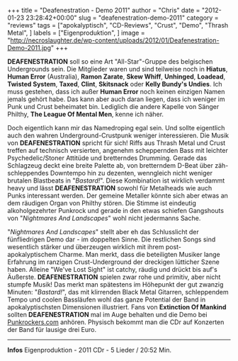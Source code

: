 +++
title = "Deafenestration - Demo 2011"
author = "Chris"
date = "2012-01-23 23:28:42+00:00"
slug = "deafenestration-demo-2011"
category = "reviews"
tags = ["apokalyptisch", "CD-Reviews", "Crust", "Demo", "Thrash Metal", ]
labels = ["Eigenproduktion", ]
image = "http://necroslaughter.de/wp-content/uploads/2012/01/Deafenestration-Demo-2011.jpg"
+++

**DEAFENESTRATION** soll so eine Art "All-Star"-Gruppe des belgischen Undergrounds sein. Die Mitglieder waren und sind teilweise noch in **Hiatus**, **Human Error** (Australia), **Ramon Zarate**, **Skew Whiff**, **Unhinged**, **Loadead**, **Twisted System**, **Taxed**, **Clint**, **Skitsnack** oder **Kelly Bundy's Undies**. Ich muss gestehen, dass ich außer **Human Error** noch keinen einzigen Namen jemals gehört habe. Das kann aber auch daran liegen, dass ich weniger im Punk und Crust beheimatet bin. Lediglich die andere Kapelle von Sänger Philthy, **The League Of Mental Men**, kenne ich näher.

Doch eigentlich kann mir das Namedroping egal sein. Und sollte eigentlich auch den wahren Underground-Crustpunk weniger interessieren. Die Musik von **DEAFENESTRATION** spricht für sich! Riffs aus Thrash Metal und Crust treffen auf technisch versierten, angenehm scheppernden Bass mit leichter Psychedelic/Stoner Attitüde und bretterndes Drumming. Gerade das Schlagzeug deckt eine breite Palette ab, von bretterndem D-Beat über zäh-schleppendes Downtempo hin zu dezenten, wenngleich nicht weniger brutalen Blastbeats in "_Bastard!_". Diese Kombination ist wirklich verdammt heavy und lässt **DEAFENESTRATION** sowohl für Metalheads wie auch Punks interessant werden. Der gemeine Metaller könnte sich aber etwas an dem räudigen Organ von Philthy stören. Die Stimme ist eindeutig alkoholgezehrter Punkrock und gerade in den etwas schiefen Gangshouts von "_Nightmares And Landscapes_" wohl nicht jedermanns Sache.

"_Nightmares And Landscapes_" stellt aber eh das Schlusslicht der fünfliedrigen Demo dar - im doppelten Sinne. Die restlichen Songs sind wesentlich stärker und überzeugen wirklich mit ihrem post-apokalyptischem Charme. Man merkt, dass die beteiligten Musiker lange Erfahrung im ranzigen Crust-Underground der dreckigen lütticher Szene haben. Alleine "We've Lost Sight" ist catchy, räudig und drückt bis auf's Äußerste. **DEAFENESTRATION** spielen zwar rohe und primitiv, aber nicht stumpfe Musik! Das merkt man spätestens im Höhepunkt der gut zwanzig Minuten: "_Bastard!_", das mit klirrenden Black Metal Gitarren, schleppendem Tempo und coolen Bassläufen wohl das ganze Potential der Band in apokalyptischsten Dimensionen illustriert. Fans von **Extinction Of Mankind** sollten **DEAFENESTRATION** mal im Auge behalten und die Demo bei <a href="http://www.punkrockers.com/deafenestration">Punkrockers.com</a> anhören. Physisch bekommt man die CDr auf Konzerten der Band für lausige drei Euro.



---
**Infos**
Eigenproduktion - 2011
CDr - 5 Lieder / 20:52 Min.
